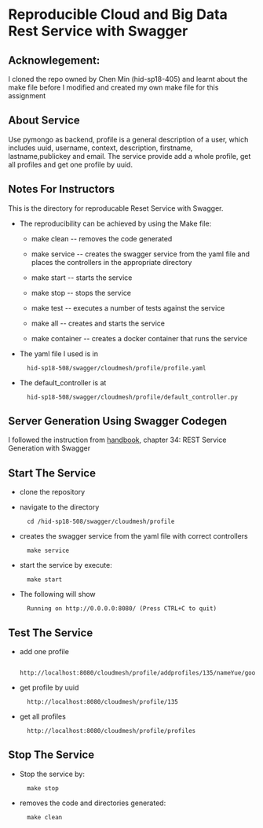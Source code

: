 # Reproducible Cloud and Big Data Rest Service with Swagger 

## Acknowlegement: 
I cloned the repo owned by Chen Min (hid-sp18-405) and learnt about the make 
file before I modified and created my own make file for this assignment

## About Service
Use pymongo as backend, profile is a general description of a user, which includes
uuid, username, context, description, firstname, lastname,publickey and email.
The service provide add a whole profile, get all profiles and get one profile by uuid.


## Notes For Instructors 
This is the directory for reproducable Reset Service with Swagger. 

* The reproducibility can be achieved by using the Make file:
    - make clean -- removes the code generated

    - make service -- creates the swagger service from the yaml file 
    and places the controllers in the appropriate directory

    - make start  -- starts the service

    - make stop -- stops the service

    - make test -- executes a number of tests against the service

    - make all -- creates and starts the service
    
    - make container -- creates a docker container that runs the service

* The yaml file I used is in 

        hid-sp18-508/swagger/cloudmesh/profile/profile.yaml
    
* The default_controller is at 

        hid-sp18-508/swagger/cloudmesh/profile/default_controller.py
  


## Server Generation Using Swagger Codegen

I followed the instruction from
[handbook](https://drive.google.com/file/d/1Mdd_TJcbXurJYRpG2gKCVqWmbhvED2Mp/view),
chapter 34: REST Service Generation with Swagger

## Start The Service

* clone the repository
* navigate to the directory 

        cd /hid-sp18-508/swagger/cloudmesh/profile
        
* creates the swagger service from the yaml file with correct controllers
        
        make service
        
* start the service by execute:

        make start

* The following will show

        Running on http://0.0.0.0:8080/ (Press CTRL+C to quit)
        
## Test The Service
* add one profile

        http://localhost:8080/cloudmesh/profile/addprofiles/135/nameYue/goodone/goodperson/yue/guo/public/yueguo@iu.com

* get profile by uuid

        http://localhost:8080/cloudmesh/profile/135
    
* get all profiles

        http://localhost:8080/cloudmesh/profile/profiles
    

## Stop The Service

* Stop the service by:

        make stop
        
* removes the code and directories generated:

        make clean
